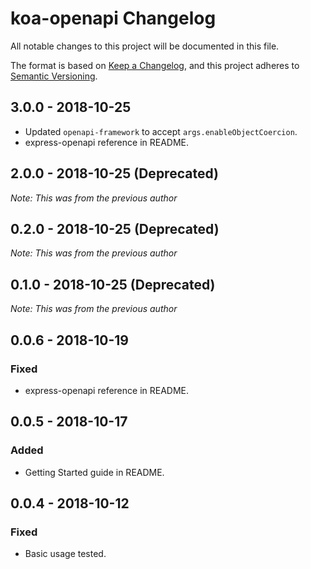 # koa-openapi Changelog
All notable changes to this project will be documented in this file.

The format is based on [Keep a Changelog](https://keepachangelog.com/en/1.0.0/),
and this project adheres to [Semantic Versioning](https://semver.org/spec/v2.0.0.html).

## 3.0.0 - 2018-10-25
- Updated `openapi-framework` to accept `args.enableObjectCoercion`.
- express-openapi reference in README.

## 2.0.0 - 2018-10-25 (Deprecated)
_Note: This was from the previous author_

## 0.2.0 - 2018-10-25 (Deprecated)
_Note: This was from the previous author_

## 0.1.0 - 2018-10-25 (Deprecated)
_Note: This was from the previous author_


## 0.0.6 - 2018-10-19
### Fixed
- express-openapi reference in README.

## 0.0.5 - 2018-10-17
### Added
- Getting Started guide in README.

## 0.0.4 - 2018-10-12
### Fixed
- Basic usage tested.
